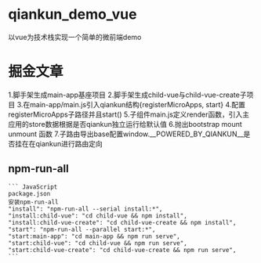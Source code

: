 # qiankun_demo_vue
以vue为技术栈实现一个简单的微前端demo

# 掘金文章
   1.脚手架生成main-app基座项目
   2.脚手架生成child-vue与child-vue-create子项目
   3.在main-app/main.js引入qiankun结构{registerMicroApps, start}
   4.配置registerMicroApps子路径并且start()
   5.子组件main.js定义render函数，引入主应用的store数据根据是否qiankun独立运行给默认值
   6.抛出bootstrap  mount unmount 函数
   7.子路由导出base配置window.__POWERED_BY_QIANKUN__是否挂在在qiankun进行路由定向

## npm-run-all
    ``` JavaScript
    package.json
    安装npm-run-all
    "install": "npm-run-all --serial install:*",
    "install:child-vue": "cd child-vue && npm install",
    "install:child-vue-create": "cd child-vue-create && npm install",
    "start": "npm-run-all --parallel start:*",
    "start:main-app": "cd main-app && npm run serve",
    "start:child-vue": "cd child-vue && npm run serve",
    "start:child-vue-create": "cd child-vue-create && npm run serve",
    ```